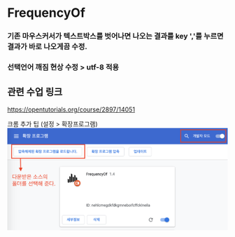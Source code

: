 # FrequencyOf

### 기존 마우스커서가 텍스트박스를 벗어나면 나오는 결과를  key ','를 누르면 결과가 바로 나오게끔 수정. 
### 선택언어 깨짐 현상 수정 > utf-8 적용



## 관련 수업 링크
https://opentutorials.org/course/2897/14051




크롬 추가 팁 (설정 > 확장프로그램)
![chrome tip](https://github.com/ks2colorworld/FrequencyOf/blob/master/add%20chrome%20extension%20tip.png)

